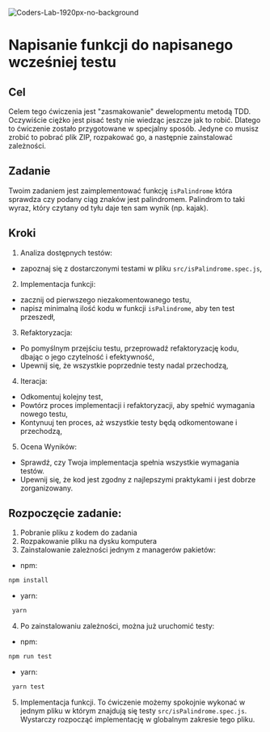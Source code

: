 ![Coders-Lab-1920px-no-background](https://user-images.githubusercontent.com/30623667/104709394-2cabee80-571f-11eb-9518-ea6a794e558e.png)


# Napisanie funkcji do napisanego wcześniej testu

## Cel

Celem tego ćwiczenia jest "zasmakowanie" dewelopmentu metodą TDD. Oczywiście ciężko jest pisać testy nie wiedząc jeszcze jak to robić. Dlatego to ćwiczenie zostało przygotowane w specjalny sposób. Jedyne co musisz zrobić to pobrać plik ZIP, rozpakować go, a następnie zainstalować zależności.

## Zadanie

Twoim zadaniem jest zaimplementować funkcję `isPalindrome` która sprawdza czy podany ciąg znaków jest palindromem. Palindrom to taki wyraz, który czytany od tyłu daje ten sam wynik (np. kajak).

## Kroki

1. Analiza dostępnych testów:

- zapoznaj się z dostarczonymi testami w pliku `src/isPalindrome.spec.js`,

2. Implementacja funkcji:

- zacznij od pierwszego niezakomentowanego testu,
- napisz minimalną ilość kodu w funkcji `isPalindrome`, aby ten test przeszedł,

3. Refaktoryzacja:

- Po pomyślnym przejściu testu, przeprowadź refaktoryzację kodu, dbając o jego czytelność i efektywność,
- Upewnij się, że wszystkie poprzednie testy nadal przechodzą,

4. Iteracja:

- Odkomentuj kolejny test,
- Powtórz proces implementacji i refaktoryzacji, aby spełnić wymagania nowego testu,
- Kontynuuj ten proces, aż wszystkie testy będą odkomentowane i przechodzą,

5. Ocena Wyników:

- Sprawdź, czy Twoja implementacja spełnia wszystkie wymagania testów.
- Upewnij się, że kod jest zgodny z najlepszymi praktykami i jest dobrze zorganizowany.

## Rozpoczęcie zadanie:

1. Pobranie pliku z kodem do zadania
2. Rozpakowanie pliku na dysku komputera
3. Zainstalowanie zależności jednym z managerów pakietów:

- npm:

```bash
npm install
```

- yarn:

```bash
 yarn
```

4. Po zainstalowaniu zależności, można już uruchomić testy:

- npm:

```bash
npm run test
```

- yarn:

```bash
 yarn test
```

5. Implementacja funkcji. To ćwiczenie możemy spokojnie wykonać w jednym pliku w którym znajdują się testy `src/isPalindrome.spec.js`. Wystarczy rozpocząć implementację w globalnym zakresie tego pliku.